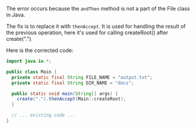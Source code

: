 The error occurs because the `andThen` method is not a part of the File class in Java.

The fix is to replace it with `thenAccept`. It is used for handling the result of the previous operation, here it's used for calling createRoot() after create(".").

Here is the corrected code:
```java
import java.io.*;

public class Main {
  private static final String FILE_NAME = "output.txt";
  private static final String DIR_NAME = "docs";

  public static void main(String[] args) {
    create(".").thenAccept(Main::createRoot);
  }

  // ... existing code ...
}
```
